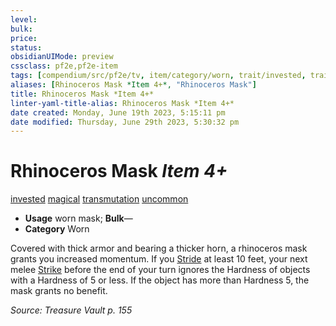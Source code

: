 ```yaml
---
level:
bulk:
price:
status:
obsidianUIMode: preview
cssclass: pf2e,pf2e-item
tags: [compendium/src/pf2e/tv, item/category/worn, trait/invested, trait/magical, trait/transmutation, trait/uncommon]
aliases: [Rhinoceros Mask *Item 4+*, "Rhinoceros Mask"]
title: Rhinoceros Mask *Item 4+*
linter-yaml-title-alias: Rhinoceros Mask *Item 4+*
date created: Monday, June 19th 2023, 5:15:11 pm
date modified: Thursday, June 29th 2023, 5:30:32 pm
---
```


# Rhinoceros Mask *Item 4+*

[invested](rules/traits/invested.md) [magical](rules/traits/magical.md) [transmutation](rules/traits/transmutation.md) [uncommon](rules/traits/uncommon.md)  

- **Usage** worn mask; **Bulk**—
- **Category** Worn

Covered with thick armor and bearing a thicker horn, a rhinoceros mask grants you increased momentum. If you [Stride](rules/actions/stride.md) at least 10 feet, your next melee [Strike](rules/actions/strike.md) before the end of your turn ignores the Hardness of objects with a Hardness of 5 or less. If the object has more than Hardness 5, the mask grants no benefit.

*Source: Treasure Vault p. 155*
